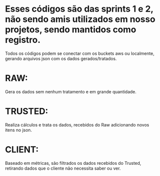 # Esses códigos são das sprints 1 e 2, não sendo amis utilizados em nosso projetos, sendo mantidos como registro.

 Todos os códigos podem se conectar com os buckets aws ou localmente, gerando arquivos json com os dados gerados/tratados.

# RAW:

 Gera os dados sem nenhum tratamento e em grande quantidade.

# TRUSTED:

 Realiza cálculos e trata os dados, recebidos do Raw adicionando novos itens no json.

# CLIENT:

 Baseado em métricas, são filtrados os dados recebidos do Trusted, retirando dados que o cliente não necessita saber ou ver.